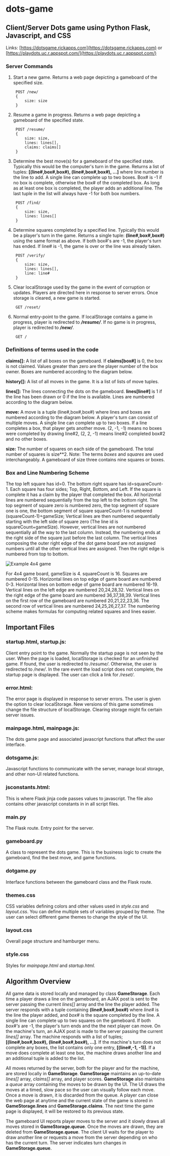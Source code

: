 # dots-game
## Client/Server Dots game using Python Flask, Javascript, and CSS 

Links: [https://dotsgame.rickapps.com](https://dotsgame.rickapps.com) or [https://playdots.uc.r.appspot.com/](https://playdots.uc.r.appspot.com/)

### Server Commands

1) Start a new game. Returns a web page depicting a gameboard of the specified size.

        POST /new/
        {
            size: size
        }
2) Resume a game in progress. Returns a web page depicting a gameboard of the specified state.

        POST /resume/
        {
            size: size,
            lines: lines[],
            claims: claims[]
        }

3) Determine the best move(s) for a gameboard of the specified state. Typically this would be the computer's turn in the game. Returns a list of tuples: **[(line#,box#,box#), (line#,box#,box#), ...]** where line number is the line to add. A single line can complete up to two boxes. Box#  is -1 if no box is complete, otherwise the box# of the completed box. As long as at least one box is completed, the player adds an additional line. The last tuple in the list will always have -1 for both box numbers.

        POST /find/
        {
            size: size,
            lines: lines[]
        }

4) Determine squares completed by a specified line. Typically this would be a player's turn in the game. Returns a single tuple: **(line#,box#,box#)** using the same format as above. If both box#'s are -1, the player's turn has ended. If line# is -1, the game is over or the line was already taken.  

        POST /verify/
        {
            size: size,
            lines: lines[],
            line: line#
        }

5) Clear localStorage used by the game in the event of corruption or updates. Players are directed here in response to server errors. Once storage is cleared, a new game is started.

        GET /reset/

6) Normal entry-point to the game. If localStorage contains a game in progress, player is redirected to ***/resume/***. If no game is in progress, player is redirected to ***/new/***.

        GET /

### Definitions of terms used in the code

**claims[]:** A list of all boxes on the gameboard. If **claims[box#]** is 0, the box is not claimed. Values greater than zero are the player number of the box owner. Boxes are numbered according to the diagram below.

**history[]:** A list of all moves in the game. It is a list of lists of move tuples.

**lines[]:** The lines connecting the dots on the gameboard. **lines[line#]** is 1 if the line has been drawn or 0 if the line is available. Lines are numbered according to the diagram below. 

**move:** A move is a tuple (line#,box#,box#) where lines and boxes are numbered according to the diagram below. A player's turn can consist of multiple moves. A single line can complete up to two boxes. If a line completes a box, that player gets another move. (2, -1, -1) means no boxes were completed by drawing line#2, (2, 2, -1) means line#2 completed box#2 and no other boxes. 

**size:** The number of squares on each side of the gameboard. The total number of squares is size**2. Note: The terms *boxes* and *squares* are used interchangeably. A gameboard of size three contains nine squares or boxes.

### Box and Line Numbering Scheme
 
The top left square has id=0. The bottom right square has id=squareCount-1. Each square has four sides; Top, Right, Bottom, and Left. If the square is complete it has a claim by the player that completed the box. All horizontal lines are numbered sequentially from the top left to the bottom right. The top segment of square zero is numbered zero, the top segment of square one is one, the bottom segment of square squareCount-1 is numbered (squareCount-1)+gameSize; Vertical lines are then numbered sequentially starting with the left side of square zero (The line id is squareCount+gameSize). However, vertical lines are not numbered sequentially all the way to the last column. Instead, the numbering ends at the right side of the square just before the last column. The vertical lines composing the outer right edge of the dot game board are not assigned numbers until all the other vertical lines are assigned. Then the right edge is numbered from top to bottom. 

![Example 4x4 game](static/img/DotNumbering2.png)

For 4x4 game board, gameSize is 4. squareCount is 16. Squares are numbered 0-15. Horizontal lines on top edge of game board are numbered 0-3. Horizontal lines on bottom edge of game board are numbered 16-19. Vertical lines on the left edge are numbered 20,24,28,32. Vertical lines on the right edge of the game board are numbered 36,37,38,39. Vertical lines on the first row of the gameboard are numbered 20,21,22,23,36. The second row of vertical lines are numbered 24,25,26,27,37. The numbering scheme makes formulas for computing related squares and lines easier.

## Important Files

### startup.html, startup.js: 
Client entry point to the game. Normally the startup page is not seen by the user. When the page is loaded, localStorage is checked for an unfinished game. If found, the user is redirected to */resume/*. Otherwise, the user is redirected to */new/*. In the rare event the load script does not complete, the startup page is displayed. The user can click a link for */reset/*. 

### error.html:
The error page is displayed in response to server errors. The user is given the option to clear localStorage. New versions of this game sometimes change the file structure of localStorage. Clearing storage might fix certain server issues.

### mainpage.html, mainpage.js:
The dots game page and associated javascript functions that affect the user interface.

### dotsgame.js:
Javascript functions to communicate with the server, manage local storage, and other non-UI related functions.

### jsconstants.html:
This is where Flask jinja code passes values to javascript. The file also contains other javascript constants in in all script files. 

### main.py
The Flask route. Entry point for the server.

### gameboard.py
A class to represent the dots game. This is the business logic to create the gameboard, find the best move, and game functions.

### dotgame.py
Interface functions between the gameboard class and the Flask route.

### themes.css
CSS variables defining colors and other values used in *style.css* and *layout.css*. You can define multiple sets of variables grouped by theme. The user can select different game themes to change the style of the UI.

### layout.css
Overall page structure and hamburger menu.

### style.css
Styles for *mainpage.html* and *startup.html.*

## Algorithm Overview
All game data is stored locally and managed by class **GameStorage**. Each time a player draws a line on the gameboard, an AJAX post is sent to the server passing the current *lines[]* array and the line the player added. The server responds with a tuple containing **(line#,box#,box#)** where *line#* is the line the player added, and *box#* is the square completed by the line. A single line can complete up to two squares on the gameboard. If both *box#'s* are -1, the player's turn ends and the the next player can move.  On the machine's turn, an AJAX post is made to the server passing the current *lines[]* array. The machine responds with a list of tuples; **[(line#,box#,box#), (line#,box#,box#), ...]**. If the machine's turn does not complete any boxes, the list contains only one entry, **[(line#,-1, -1)]**. If a move does complete at least one box, the machine draws another line and an additional tuple is added to the list.

All moves returned by the server, both for the player and for the machine, are stored locally in **GameStorage**. **GameStorage** maintains an up-to-date *lines[]* array, *claims[]* array, and player scores. **GameStorage** also maintains a *queue* array containing the moves to be drawn by the UI. The UI draws the moves at a timed, slow pace so the user can visually follow each move. Once a move is drawn, it is discarded from the queue. A player can close the web page at anytime and the current state of the game is stored in **GameStorage.lines** and **GameStorage.claims**. The next time the game page is displayed, it will be restored to its previous state. 

The gameboard UI reports player moves to the server and it slowly draws all moves stored in **GameStorage.queue**. Once the moves are drawn, they are deleted from **GameStorage.queue**. The client UI waits for the player to draw another line or requests a move from the server depending on who has the current turn. The server indicates turn changes in **GameStorage.queue**. 








